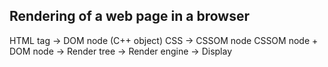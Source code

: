 ## Rendering of a web page in a browser

HTML tag -> DOM node (C++ object)
CSS -> CSSOM node
CSSOM node + DOM node -> Render tree -> Render engine -> Display

